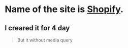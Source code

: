 # Name of the site is [Shopify](https://stepanenko08.github.io/Shopify/).
## I creared it for 4 day
> But it without media query

